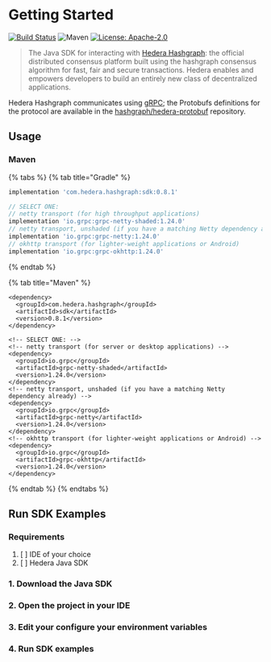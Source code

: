 # Getting Started

[![Build Status](https://travis-ci.org/hashgraph/hedera-sdk-java.svg?branch=master)](https://travis-ci.org/hashgraph/hedera-sdk-java) ![Maven](https://img.shields.io/maven-metadata/v/http/central.maven.org/maven2/com/hedera/hashgraph/sdk/maven-metadata.xml.svg) [![License: Apache-2.0](https://img.shields.io/badge/license-Apache--2.0-green)](https://github.com/hashgraph/hedera-sdk-java/blob/master/LICENSE)

> The Java SDK for interacting with [Hedera Hashgraph](https://hedera.com/): the official distributed consensus platform built using the hashgraph consensus algorithm for fast, fair and secure transactions. Hedera enables and empowers developers to build an entirely new class of decentralized applications.

Hedera Hashgraph communicates using [gRPC](https://grpc.io); the Protobufs definitions for the protocol are available in the [hashgraph/hedera-protobuf](https://github.com/hashgraph/hedera-protobuf) repository.

## Usage

### Maven

{% tabs %}
{% tab title="Gradle" %}
```groovy
implementation 'com.hedera.hashgraph:sdk:0.8.1'

// SELECT ONE:
// netty transport (for high throughput applications)
implementation 'io.grpc:grpc-netty-shaded:1.24.0'
// netty transport, unshaded (if you have a matching Netty dependency already)
implementation 'io.grpc:grpc-netty:1.24.0'
// okhttp transport (for lighter-weight applications or Android)
implementation 'io.grpc:grpc-okhttp:1.24.0'
```
{% endtab %}

{% tab title="Maven" %}
```markup
<dependency>
  <groupId>com.hedera.hashgraph</groupId>
  <artifactId>sdk</artifactId>
  <version>0.8.1</version>
</dependency>

<!-- SELECT ONE: -->
<!-- netty transport (for server or desktop applications) -->
<dependency>
  <groupId>io.grpc</groupId>
  <artifactId>grpc-netty-shaded</artifactId>
  <version>1.24.0</version>
</dependency>
<!-- netty transport, unshaded (if you have a matching Netty dependency already) -->
<dependency>
  <groupId>io.grpc</groupId>
  <artifactId>grpc-netty</artifactId>
  <version>1.24.0</version>
</dependency>
<!-- okhttp transport (for lighter-weight applications or Android) -->
<dependency>
  <groupId>io.grpc</groupId>
  <artifactId>grpc-okhttp</artifactId>
  <version>1.24.0</version>
</dependency>
```
{% endtab %}
{% endtabs %}

## Run SDK Examples

### Requirements

1. [ ] IDE of your choice
2. [ ] Hedera Java SDK

### 1. Download the Java SDK

### 2. Open the project in your IDE

### 3. Edit your configure your environment variables 

###  4. Run SDK examples


